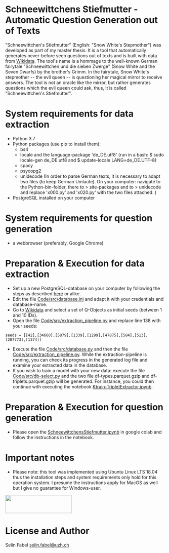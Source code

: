 # **Schneewittchens Stiefmutter** - Automatic Question Generation out of Texts
"Schneewittchen's Stiefmutter" (English: "Snow White's Stepmother") was developed as part of my master thesis. It is a tool that automatically generates never-before seen questions out of texts and is built with data from [Wikidata](https://www.wikidata.org/wiki/Wikidata:Main_Page).
The tool's name is a hommage to the well-known German fairytale "Schneewittchen und die sieben Zwerge" (Snow White and the Seven Dwarfs) by the brother's Grimm. In the fairytale, Snow White's stepmother -- the evil queen -- is questioning her magical mirror to receive answers. The tool is not an oracle like the mirror, but rather generates questions which the evil queen could ask, thus, it is called "Schneewittchen's Stiefmutter".

# System requirements for data extraction
* Python 3.7
* Python packages (use pip to install them):
	* bs4
    * locale and the language-package 'de_DE.utf8' (run in a bash: $ sudo locale-gen de_DE.utf8 and $ update-locale LANG=de_DE.UTF-8)
	* spacy
    * psycopg2
	* unidecode (In order to parse German texts, it is necessary to adapt two files (to keep German Umlaute). On your computer: navigate to the Python-bin-folder, there to > site-packages and to > unidecode and replace 'x000.py' and 'x020.py' with the two files attached. )
* PostgreSQL installed on your computer
	
# System requirements for question generation
* a webbrowser (preferably, Google Chrome)

# Preparation & Execution for data extraction
* Set up a new PostgreSQL-database on your computer by following the steps as described [here](https://www.microfocus.com/documentation/idol/IDOL_12_0/MediaServer/Guides/html/English/Content/Getting_Started/Configure/_TRN_Set_up_PostgreSQL_Linux.htm) or alike.
* Edit the file [Code/src/database.ini](https://github.com/sflin/SchneewittchensStiefmutter/blob/master/Code/src/database.ini) and adapt it with your credentials and database-name.
* Go to [Wikidata](https://www.wikidata.org/wiki/Wikidata:Main_Page) and select a set of Q-Objects as initial seeds (between 1 and 10 IDs).
* Open the file [Code/src/extraction_pipeline.py](https://github.com/sflin/SchneewittchensStiefmutter/blob/master/Code/src/extraction_pipeline.py) and replace line 138 with your seeds:
```
seeds = [[42],[34660],[5879],[1339],[1299],[47875],[584],[513],[207773],[1374]]
```
* Execute the file [Code/src/database.py](https://github.com/sflin/SchneewittchensStiefmutter/blob/master/Code/src/database.py) and then the file [Code/src/extraction_pipeline.py](https://github.com/sflin/SchneewittchensStiefmutter/blob/master/Code/src/extraction_pipeline.py). While the extraction-pipeline is running, you can check its progress in the generated log file and examine your extracted data in the database.
* If you wish to train a model with your new data: execute the file [Code/src/db-select.py](https://github.com/sflin/SchneewittchensStiefmutter/blob/master/Code/src/db-select.py) and the two file df-types.parquet.gzip and df-triplets.parquet.gzip will be generated. For instance, you could then continue with executing the notebook [Ktrain-TripletExtractor.ipynb](https://github.com/sflin/SchneewittchensStiefmutter/blob/master/Ktrain_TripletExtractor.ipynb).

# Preparation & Execution for question generation
* Please open the [SchneewittchensStiefmutter.ipynb](https://github.com/sflin/SchneewittchensStiefmutter/blob/master/SchneewittchensStiefmutter.ipynb) in google colab and follow the instructions in the notebook. 

# Important notes
* Please note: this tool was implemented using Ubuntu Linux LTS 18.04 thus the installation steps and system requirements only hold for this operation system. I presume the instructions apply for MacOS as well but I give no guarantee for Windows-user.
<img src="https://upload.wikimedia.org/wikipedia/commons/3/36/Wikidata_stamp_rec_light.png" alt="" data-canonical-src="https://upload.wikimedia.org/wikipedia/commons/3/36/Wikidata_stamp_rec_light.png" width="210" height="57" />

# License and Author
Selin Fabel 
selin.fabel@uzh.ch
